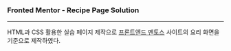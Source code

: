 ### Fronted Mentor - Recipe Page Solution
---

HTML과 CSS 활용한 실습 페이지 제작으로 [프론트엔드 멘토스](https://www.frontendmentor.io/challenges, "프론트엔트 멘토스 챌린지") 사이트의 요리 화면을 기준으로 제작하였다.



